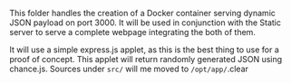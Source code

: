 This folder handles the creation of a Docker container serving dynamic JSON payload on port 3000.
It will be used in conjunction with the Static server to serve a complete webpage integrating the both of them.

It will use a simple express.js applet, as this is the best thing to use for a proof of concept.
This applet will return randomly generated JSON using chance.js.
Sources under `src/` will me moved to `/opt/app/`.clear
